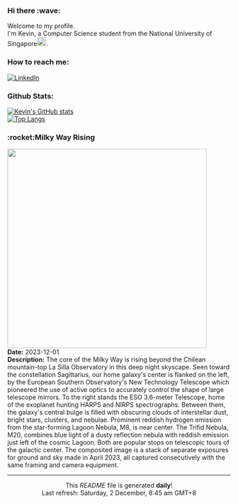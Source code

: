<h3>Hi there :wave:</h3>

Welcome to my profile.   
I'm Kevin, a Computer Science student from the National University of Singapore<img src="https://img.icons8.com/color/96/000000/singapore-circular.png" width="20px"/>.</p>

<h3>How to reach me: </h3>
<a href="https://www.linkedin.com/in/kevin-foong/"><img alt="LinkedIn" src="https://img.shields.io/badge/linkedin-%230077B5.svg?&style=for-the-badge&logo=linkedin&logoColor=white" /></a> 

<h3>Github Stats: </h3> 

[![Kevin's GitHub stats](https://github-readme-stats.vercel.app/api?username=kevin9foong&theme=tokyonight)](https://github.com/anuraghazra/github-readme-stats) <br/>
[![Top Langs](https://github-readme-stats.vercel.app/api/top-langs/?username=kevin9foong&layout=compact&theme=tokyonight)](https://github.com/anuraghazra/github-readme-stats)

<h3>:rocket:Milky Way Rising</h3> 
<img width="450" src="https:&#x2F;&#x2F;apod.nasa.gov&#x2F;apod&#x2F;image&#x2F;2312&#x2F;_MG_2485-mod_APOD.jpg" /><br/>
<b>Date:</b> 2023-12-01<br/>
<b>Description:</b> The core of the Milky Way is rising beyond the Chilean mountain-top La Silla Observatory in this deep night skyscape. Seen toward the constellation Sagittarius, our home galaxy&#39;s center is flanked on the left, by the European Southern Observatory&#39;s New Technology Telescope which pioneered the use of active optics to accurately control the shape of large telescope mirrors. To the right stands the ESO 3.6-meter Telescope, home of the exoplanet hunting HARPS and NIRPS spectrographs. Between them, the galaxy&#39;s central bulge is filled with obscuring clouds of interstellar dust, bright stars, clusters, and nebulae. Prominent reddish hydrogen emission from the star-forming Lagoon Nebula, M8, is near center. The Trifid Nebula, M20, combines blue light of a dusty reflection nebula with reddish emission just left of the cosmic Lagoon. Both are popular stops on telescopic tours of the galactic center. The composited image is a stack of separate exposures for ground and sky made in April 2023, all captured consecutively with the same framing and camera equipment.<br/>

------------
<p align="center">This <i>README</i> file is generated <b>daily</b>!</br>
Last refresh: Saturday, 2 December, 8:45 am GMT+8<br />